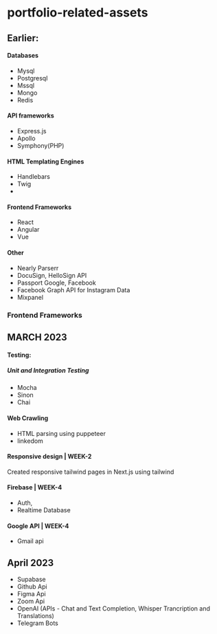 # portfolio-related-assets

## Earlier:

#### Databases

- Mysql
- Postgresql
- Mssql
- Mongo
- Redis

#### API frameworks

- Express.js
- Apollo
- Symphony(PHP)

#### HTML Templating Engines

- Handlebars
- Twig
-

#### Frontend Frameworks

- React
- Angular
- Vue

#### Other

- Nearly Parserr
- DocuSign, HelloSign API
- Passport Google, Facebook
- Facebook Graph API for Instagram Data
- Mixpanel

### Frontend Frameworks

## MARCH 2023

#### Testing:

##### Unit and Integration Testing

- Mocha
- Sinon
- Chai

#### Web Crawling

- HTML parsing using puppeteer
- linkedom

#### Responsive design | WEEK-2

Created responsive tailwind pages in Next.js using tailwind

#### Firebase | WEEK-4

- Auth,
- Realtime Database

#### Google API | WEEK-4

- Gmail api

## April 2023

- Supabase
- Github Api
- Figma Api
- Zoom Api
- OpenAI (APIs - Chat and Text Completion, Whisper Trancription and Translations)
- Telegram Bots
